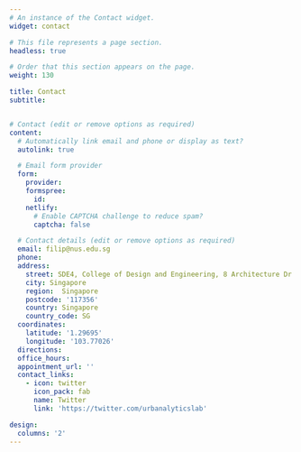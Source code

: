```yaml
---
# An instance of the Contact widget.
widget: contact

# This file represents a page section.
headless: true

# Order that this section appears on the page.
weight: 130

title: Contact
subtitle:


# Contact (edit or remove options as required)
content:
  # Automatically link email and phone or display as text?
  autolink: true

  # Email form provider
  form:
    provider: 
    formspree:
      id:
    netlify:
      # Enable CAPTCHA challenge to reduce spam?
      captcha: false

  # Contact details (edit or remove options as required)
  email: filip@nus.edu.sg
  phone: 
  address:
    street: SDE4, College of Design and Engineering, 8 Architecture Dr
    city: Singapore
    region:  Singapore
    postcode: '117356'
    country: Singapore
    country_code: SG
  coordinates:
    latitude: '1.29695'
    longitude: '103.77026'
  directions: 
  office_hours:
  appointment_url: ''
  contact_links:
    - icon: twitter
      icon_pack: fab
      name: Twitter
      link: 'https://twitter.com/urbanalyticslab'

design:
  columns: '2'
---
```

